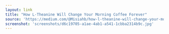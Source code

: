 ```yaml
---
layout: link
title: "How L-Theanine Will Change Your Morning Coffee Forever"
source: 'https://medium.com/@Misiahb/how-l-theanine-will-change-your-morning-coffee-forever-9768a4f9ceea'
screenshot: 'screenshots/d6c19705-a1ae-4ab1-a541-1cbba2314b9c.jpg'
---
```


